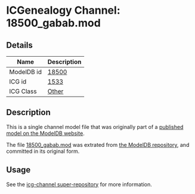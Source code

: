 # ICGenealogy Channel: 18500\_gabab.mod

## Details

Name | Description
---- | -----------
ModelDB id | [18500](http://senselab.med.yale.edu/ModelDB/ShowModel.cshtml?model=18500)
ICG id | [1533](http://icg.neurotheory.ox.ac.uk/channels/other/1533)
ICG Class | [Other](http://icg.neurotheory.ox.ac.uk/channels/other)

## Description

This is a single channel model file that was originally part of a [published model on the ModelDB website](http://senselab.med.yale.edu/mModelDB/ShowModel.cshtml?model=18500).

The file [18500\_gabab.mod](18500_gabab.mod) was extrated from [the ModelDB repository](http://senselab.med.yale.edu/ModelDB/ShowModel.cshtml?model=18500), and committed in its original form.

## Usage

See the [icg-channel super-repository](https://github.com/icgenealogy/icg-channels) for more information.